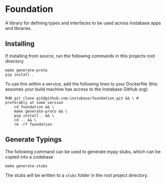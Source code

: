 # Foundation
A library for defining types and interfaces to be used across Instabase apps and libraries.

## Installing

If installing from source, run the following commands in this projects root directory

```
make generate-proto
pip install .
```

To use this within a service, add the following lines to your Dockerfile (this assumes your build machine has access to the Instabase GitHub org):

```docker
RUN git clone git@github.com:instabase/foundation.git && \ # preferably at some version
    cd foundation && \
    make generate-proto && \
    pip install . && \
    cd .. && \
    rm -rf foundation
```

## Generate Typings

The following command can be used to generate mypy stubs, which can be copied into a codebase

```
make generate-stubs
```

The stubs will be written to a `stubs` folder in the root project directory.